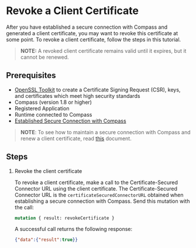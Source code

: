 # Revoke a Client Certificate

After you have established a secure connection with Compass and generated a client certificate, you may want to revoke this certificate at some point. To revoke a client certificate, follow the steps in this tutorial.

> **NOTE:** A revoked client certificate remains valid until it expires, but it cannot be renewed.

## Prerequisites

- [OpenSSL Toolkit](https://www.openssl.org/docs/man1.0.2/apps/openssl.html) to create a Certificate Signing Request (CSR), keys, and certificates which meet high security standards
- Compass (version 1.8 or higher)
- Registered Application
- Runtime connected to Compass
- [Established Secure Connection with Compass](08-01-establish-secure-connection-with-compass.md)

> **NOTE**: To see how to maintain a secure connection with Compass and renew a client certificate, read [this](08-02-maintain-secure-connection-with-compass.md) document.

## Steps

1. Revoke the client certificate

    To revoke a client certificate, make a call to the Certificate-Secured Connector URL using the client certificate. 
    The Certificate-Secured Connector URL is the `certificateSecuredConnectorURL` obtained when establishing a secure connection with Compass.
    Send this mutation with the call:
    
    ```graphql
    mutation { result: revokeCertificate }
    ``` 

    A successful call returns the following response:
    
    ```json
    {"data":{"result":true}}
    ```
